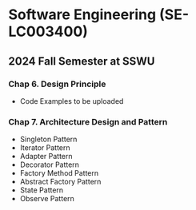 # Software Engineering (SE-LC003400)
## 2024 Fall Semester at SSWU

### Chap 6. Design Principle
- Code Examples to be uploaded

### Chap 7. Architecture Design and Pattern
- Singleton Pattern
- Iterator Pattern
- Adapter Pattern
- Decorator Pattern
- Factory Method Pattern
- Abstract Factory Pattern
- State Pattern
- Observe Pattern
